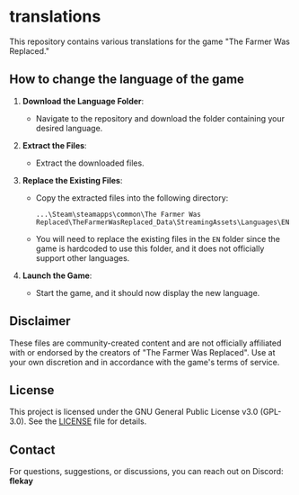 # translations
This repository contains various translations for the game "The Farmer Was Replaced."

## How to change the language of the game

1. **Download the Language Folder**:
   - Navigate to the repository and download the folder containing your desired language.

2. **Extract the Files**:
   - Extract the downloaded files.

3. **Replace the Existing Files**:
   - Copy the extracted files into the following directory:
     ```
     ...\Steam\steamapps\common\The Farmer Was Replaced\TheFarmerWasReplaced_Data\StreamingAssets\Languages\EN
     ```
   - You will need to replace the existing files in the `EN` folder since the game is hardcoded to use this folder, and it does not officially support other languages.

4. **Launch the Game**:
   - Start the game, and it should now display the new language.



## Disclaimer

These files are community-created content and are not officially affiliated with or endorsed by the creators of "The Farmer Was Replaced". Use at your own discretion and in accordance with the game's terms of service.

## License

This project is licensed under the GNU General Public License v3.0 (GPL-3.0). See the [LICENSE](LICENSE) file for details.

## Contact

For questions, suggestions, or discussions, you can reach out on Discord: **flekay**
